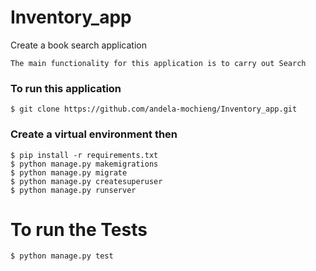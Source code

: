 # Inventory_app
Create a book search application

 `The main functionality for this application is to carry out Search`
 
### To run this application
```
$ git clone https://github.com/andela-mochieng/Inventory_app.git

```
### Create a virtual environment then
```
$ pip install -r requirements.txt
$ python manage.py makemigrations
$ python manage.py migrate
$ python manage.py createsuperuser
$ python manage.py runserver

```
# To run the Tests
```
$ python manage.py test
```
